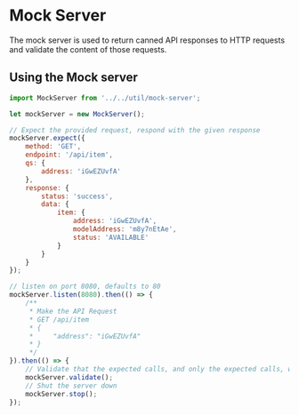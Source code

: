 # Mock Server

The mock server is used to return canned API responses to HTTP requests and validate the content of those requests.

## Using the Mock server

```javascript
import MockServer from '../../util/mock-server';

let mockServer = new MockServer();

// Expect the provided request, respond with the given response
mockServer.expect({
    method: 'GET',
    endpoint: '/api/item',
    qs: {
        address: 'iGwEZUvfA'
    },
    response: {
        status: 'success',
        data: {
            item: {
                address: 'iGwEZUvfA',
                modelAddress: 'm8y7nEtAe',
                status: 'AVAILABLE'
            }
        }
    }
});

// listen on port 8080, defaults to 80
mockServer.listen(8080).then(() => {
    /**
     * Make the API Request
     * GET /api/item
     * {
     *     "address": "iGwEZUvfA"
     * }
     */
}).then(() => {
    // Validate that the expected calls, and only the expected calls, were made
    mockServer.validate();
    // Shut the server down
    mockServer.stop();
});
```
